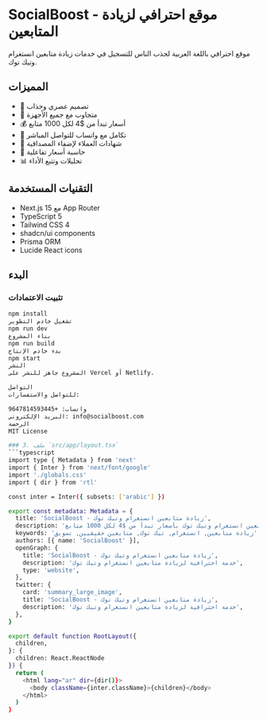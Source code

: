 # SocialBoost - موقع احترافي لزيادة المتابعين

موقع احترافي باللغة العربية لجذب الناس للتسجيل في خدمات زيادة متابعين انستغرام وتيك توك.

## المميزات

- 🚀 تصميم عصري وجذاب
- 📱 متجاوب مع جميع الأجهزة
- 💰 أسعار تبدأ من $4 لكل 1000 متابع
- 📱 تكامل مع واتساب للتواصل المباشر
- 🌟 شهادات العملاء لإضفاء المصداقية
- 🎯 حاسبة أسعار تفاعلية
- 📊 تحليلات وتتبع الأداء

## التقنيات المستخدمة

- Next.js 15 مع App Router
- TypeScript 5
- Tailwind CSS 4
- shadcn/ui components
- Prisma ORM
- Lucide React icons

## البدء

### تثبيت الاعتمادات
```bash
npm install
تشغيل خادم التطوير
npm run dev
بناء المشروع
npm run build
بدء خادم الإنتاج
npm start
النشر
المشروع جاهز للنشر على Vercel أو Netlify.

التواصل
للتواصل والاستفسارات:

واتساب: +9647814593445
البريد الإلكتروني: info@socialboost.com
الرخصة
MIT License

### 3. ملف `src/app/layout.tsx`
```typescript
import type { Metadata } from 'next'
import { Inter } from 'next/font/google'
import './globals.css'
import { dir } from 'rtl'

const inter = Inter({ subsets: ['arabic'] })

export const metadata: Metadata = {
  title: 'SocialBoost - زيادة متابعين انستغرام وتيك توك',
  description: 'خدمة احترافية لزيادة متابعين انستغرام وتيك توك بأسعار تبدأ من $4 لكل 1000 متابع',
  keywords: 'زيادة متابعين, انستغرام, تيك توك, متابعين حقيقيين, تسويق',
  authors: [{ name: 'SocialBoost' }],
  openGraph: {
    title: 'SocialBoost - زيادة متابعين انستغرام وتيك توك',
    description: 'خدمة احترافية لزيادة متابعين انستغرام وتيك توك',
    type: 'website',
  },
  twitter: {
    card: 'summary_large_image',
    title: 'SocialBoost - زيادة متابعين انستغرام وتيك توك',
    description: 'خدمة احترافية لزيادة متابعين انستغرام وتيك توك',
  },
}

export default function RootLayout({
  children,
}: {
  children: React.ReactNode
}) {
  return (
    <html lang="ar" dir={dir()}>
      <body className={inter.className}>{children}</body>
    </html>
  )
}
